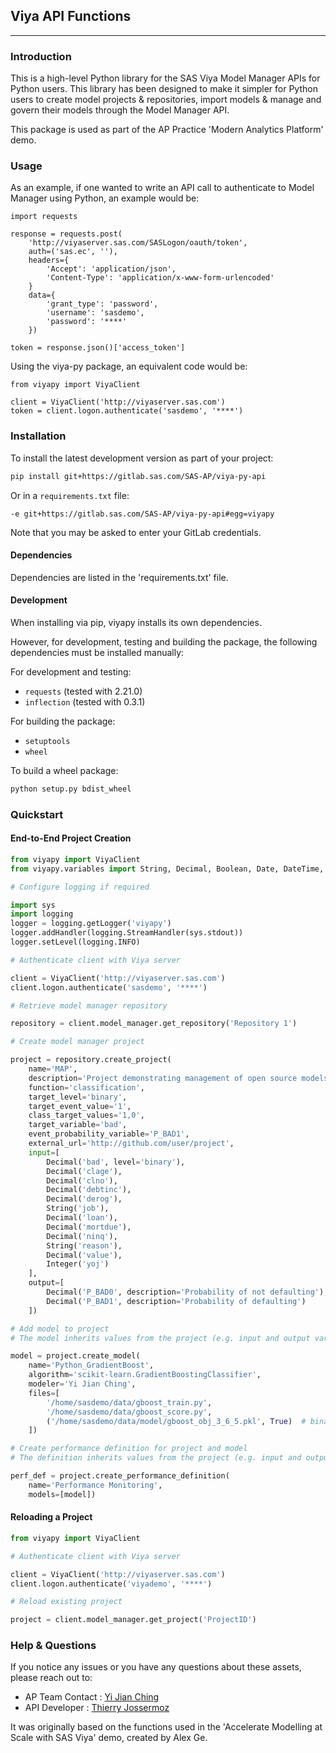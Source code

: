 
## Viya API Functions
---
### Introduction

This is a high-level Python library for the SAS Viya Model Manager APIs for Python users. This library has been designed to make it simpler for Python users to create model projects & repositories, import models & manage and govern their models through the Model Manager API.

This package is used as part of the AP Practice 'Modern Analytics Platform' demo.

### Usage

As an example, if one wanted to write an API call to authenticate to Model Manager using Python, an example would be:

```{python}
import requests

response = requests.post(
    'http://viyaserver.sas.com/SASLogon/oauth/token',
    auth=('sas.ec', ''),
    headers={
        'Accept': 'application/json',
        'Content-Type': 'application/x-www-form-urlencoded'
    }
    data={
        'grant_type': 'password',
        'username': 'sasdemo',
        'password': '****'
    })

token = response.json()['access_token']
```

Using the viya-py package, an equivalent code would be:

```{python}
from viyapy import ViyaClient

client = ViyaClient('http://viyaserver.sas.com')
token = client.logon.authenticate('sasdemo', '****')
```

### Installation

To install the latest development version as part of your project:

```bash
pip install git+https://gitlab.sas.com/SAS-AP/viya-py-api
```

Or in a `requirements.txt` file:

```text
-e git+https://gitlab.sas.com/SAS-AP/viya-py-api#egg=viyapy
```

Note that you may be asked to enter your GitLab credentials.

#### Dependencies

Dependencies are listed in the 'requirements.txt' file.

#### Development

When installing via pip, viyapy installs its own dependencies.

However, for development, testing and building the package, the following dependencies must be installed manually:

For development and testing:
* `requests` (tested with 2.21.0)
* `inflection` (tested with 0.3.1)

For building the package:
* `setuptools`
* `wheel`

To build a wheel package:

```bash
python setup.py bdist_wheel
```

### Quickstart

#### End-to-End Project Creation

```python
from viyapy import ViyaClient
from viyapy.variables import String, Decimal, Boolean, Date, DateTime, Integer

# Configure logging if required

import sys
import logging
logger = logging.getLogger('viyapy')
logger.addHandler(logging.StreamHandler(sys.stdout))
logger.setLevel(logging.INFO)

# Authenticate client with Viya server

client = ViyaClient('http://viyaserver.sas.com')
client.logon.authenticate('sasdemo', '****')

# Retrieve model manager repository

repository = client.model_manager.get_repository('Repository 1')

# Create model manager project

project = repository.create_project(
    name='MAP',
    description='Project demonstrating management of open source models in Viya',
    function='classification',
    target_level='binary',
    target_event_value='1',
    class_target_values='1,0',
    target_variable='bad',
    event_probability_variable='P_BAD1',
    external_url='http://github.com/user/project',
    input=[
        Decimal('bad', level='binary'),
        Decimal('clage'),
        Decimal('clno'),
        Decimal('debtinc'),
        Decimal('derog'),
        String('job'),
        Decimal('loan'),
        Decimal('mortdue'),
        Decimal('ninq'),
        String('reason'),
        Decimal('value'),
        Integer('yoj')
    ],
    output=[
        Decimal('P_BAD0', description='Probability of not defaulting'),
        Decimal('P_BAD1', description='Probability of defaulting')
    ])

# Add model to project
# The model inherits values from the project (e.g. input and output variables) unless they are explicitly specified.

model = project.create_model(
    name='Python_GradientBoost',
    algorithm='scikit-learn.GradientBoostingClassifier',
    modeler='Yi Jian Ching',
    files=[
        '/home/sasdemo/data/gboost_train.py',
        '/home/sasdemo/data/gboost_score.py',
        ('/home/sasdemo/data/model/gboost_obj_3_6_5.pkl', True)  # binary file
    ])

# Create performance definition for project and model
# The definition inherits values from the project (e.g. input and output variables) unless they are explicitly specified.

perf_def = project.create_performance_definition(
    name='Performance Monitoring',
    models=[model])
```

#### Reloading a Project

```python
from viyapy import ViyaClient

# Authenticate client with Viya server

client = ViyaClient('http://viyaserver.sas.com')
client.logon.authenticate('viyademo', '****')

# Reload existing project

project = client.model_manager.get_project('ProjectID')
```

### Help & Questions

If you notice any issues or you have any questions about these assets, please reach out to:
- AP Team Contact								                : [Yi Jian Ching](mailto:Yijian.Ching@sas.com)
- API Developer                                 : [Thierry Jossermoz](mailto:Thierry.Jossermoz@sas.com)

It was originally based on the functions used in the 'Accelerate Modelling at Scale with SAS Viya' demo, created by Alex Ge.
